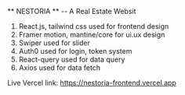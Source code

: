 ** NESTORIA **
-- A Real Estate Websit 
1. React.js, tailwind css used for frontend design
2. Framer motion, mantine/core for ui.ux design
3. Swiper used for slider
4. Auth0 used for login, token system
5. React-query used for data query
6. Axios used for data fetch


Live Vercel link: https://nestoria-frontend.vercel.app
